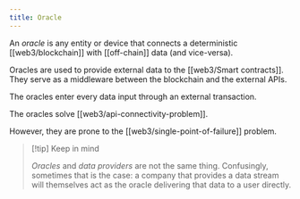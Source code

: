 ```yaml
---
title: Oracle
---
```


An _oracle_ is any entity or device that connects a deterministic [[web3/blockchain]] with [[off-chain]] data (and vice-versa).

Oracles are used to provide external data to the [[web3/Smart contracts]]. They serve as a middleware between the blockchain and the external APIs.

The oracles enter every data input through an external transaction.

The oracles solve [[web3/api-connectivity-problem]].

However, they are prone to the [[web3/single-point-of-failure]] problem.

> [!tip] Keep in mind
>
> _Oracles_ and _data providers_ are not the same thing. Confusingly, sometimes that is the case: a company that provides a data stream will themselves act as the oracle delivering that data to a user directly.
